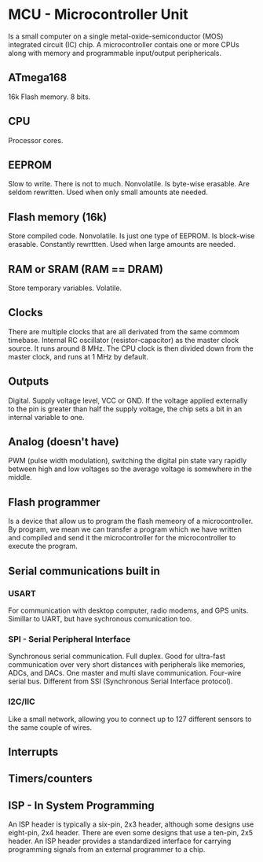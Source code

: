 # MCU - Microcontroller Unit
Is a small computer on a single metal-oxide-semiconductor (MOS) integrated circuit (IC) chip.
A microcontroller contais one or more CPUs along with memory and programmable input/output periphericals.

## ATmega168
16k Flash memory.
8 bits.

## CPU
Processor cores.

## EEPROM
Slow to write.
There is not to much.
Nonvolatile.
Is byte-wise erasable.
Are seldom rewritten.
Used when only small amounts ate needed.

## Flash memory (16k)
Store compiled code.
Nonvolatile.
Is just one type of EEPROM.
Is block-wise erasable.
Constantly rewrttten.
Used when large amounts are needed.

## RAM or SRAM (RAM == DRAM)
Store temporary variables.
Volatile.


## Clocks
There are multiple clocks that are all derivated from the same commom timebase.
Internal RC oscillator (resistor-capacitor) as the master clock source.
It runs around 8 MHz.
The CPU clock is then divided down from the master clock, and runs at 1 MHz by default.

## Outputs
Digital.
Supply voltage level, VCC or GND.
If the voltage applied externally to the pin is greater than half the supply voltage, the chip sets a bit in an internal variable to one.

## Analog (doesn't have)
PWM (pulse width modulation), switching the digital pin state vary rapidly between high and low voltages so the average voltage is somewhere in the middle.

## Flash programmer
Is a device that allow us to program the flash memeory of a microcontroller.
By program, we mean we can transfer a program which we have written and compiled and send it the microcontroller for the microcontroller to execute the program.

## Serial communications built in

### USART 
For communication with desktop computer, radio modems, and GPS units.
Simillar to UART, but have sychronous comunication too.

### SPI - Serial Peripheral Interface
Synchronous serial communication.
Full duplex.
Good for ultra-fast communication over very short distances with peripherals like memories, ADCs, and DACs.
One master and multi slave communication.
Four-wire serial bus.
Different from SSI (Synchronous Serial Interface protocol).

### I2C/IIC
Like a small network, allowing you to connect up to 127 different sensors to the same couple of wires. 
   


## Interrupts

## Timers/counters

## ISP - In System Programming
An ISP header is typically a six-pin, 2x3 header, although some designs use eight-pin, 2x4 header. There are even some designs that use a ten-pin, 2x5 header. 
An ISP header provides a standardized interface for carrying programming signals from an external programmer to a chip.